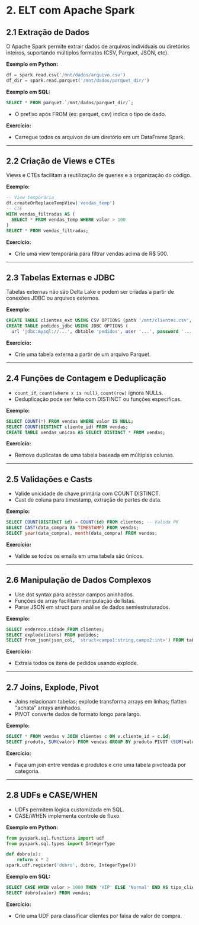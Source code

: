 # 2. ELT com Apache Spark

## 2.1 Extração de Dados
O Apache Spark permite extrair dados de arquivos individuais ou diretórios inteiros, suportando múltiplos formatos (CSV, Parquet, JSON, etc).

**Exemplo em Python:**
```python
df = spark.read.csv('/mnt/dados/arquivo.csv')
df_dir = spark.read.parquet('/mnt/dados/parquet_dir/')
```
**Exemplo em SQL:**
```sql
SELECT * FROM parquet.`/mnt/dados/parquet_dir/`;
```
- O prefixo após FROM (ex: parquet, csv) indica o tipo de dado.

**Exercício:**
- Carregue todos os arquivos de um diretório em um DataFrame Spark.

---

## 2.2 Criação de Views e CTEs
Views e CTEs facilitam a reutilização de queries e a organização do código.

**Exemplo:**
```sql
-- View temporária
df.createOrReplaceTempView('vendas_temp')
-- CTE
WITH vendas_filtradas AS (
  SELECT * FROM vendas_temp WHERE valor > 100
)
SELECT * FROM vendas_filtradas;
```

**Exercício:**
- Crie uma view temporária para filtrar vendas acima de R$ 500.

---

## 2.3 Tabelas Externas e JDBC
Tabelas externas não são Delta Lake e podem ser criadas a partir de conexões JDBC ou arquivos externos.

**Exemplo:**
```sql
CREATE TABLE clientes_ext USING CSV OPTIONS (path '/mnt/clientes.csv', header 'true');
CREATE TABLE pedidos_jdbc USING JDBC OPTIONS (
  url 'jdbc:mysql://...', dbtable 'pedidos', user '...', password '...');
```

**Exercício:**
- Crie uma tabela externa a partir de um arquivo Parquet.

---

## 2.4 Funções de Contagem e Deduplicação
- `count_if`, `count(where x is null)`, `count(row)` ignora NULLs.
- Deduplicação pode ser feita com DISTINCT ou funções específicas.

**Exemplo:**
```sql
SELECT COUNT(*) FROM vendas WHERE valor IS NULL;
SELECT COUNT(DISTINCT cliente_id) FROM vendas;
CREATE TABLE vendas_unicas AS SELECT DISTINCT * FROM vendas;
```

**Exercício:**
- Remova duplicatas de uma tabela baseada em múltiplas colunas.

---

## 2.5 Validações e Casts
- Valide unicidade de chave primária com COUNT DISTINCT.
- Cast de coluna para timestamp, extração de partes de data.

**Exemplo:**
```sql
SELECT COUNT(DISTINCT id) = COUNT(id) FROM clientes; -- Valida PK
SELECT CAST(data_compra AS TIMESTAMP) FROM vendas;
SELECT year(data_compra), month(data_compra) FROM vendas;
```

**Exercício:**
- Valide se todos os emails em uma tabela são únicos.

---

## 2.6 Manipulação de Dados Complexos
- Use dot syntax para acessar campos aninhados.
- Funções de array facilitam manipulação de listas.
- Parse JSON em struct para análise de dados semiestruturados.

**Exemplo:**
```sql
SELECT endereco.cidade FROM clientes;
SELECT explode(itens) FROM pedidos;
SELECT from_json(json_col, 'struct<campo1:string,campo2:int>') FROM tabela_json;
```

**Exercício:**
- Extraia todos os itens de pedidos usando explode.

---

## 2.7 Joins, Explode, Pivot
- Joins relacionam tabelas; explode transforma arrays em linhas; flatten "achata" arrays aninhados.
- PIVOT converte dados de formato longo para largo.

**Exemplo:**
```sql
SELECT * FROM vendas v JOIN clientes c ON v.cliente_id = c.id;
SELECT produto, SUM(valor) FROM vendas GROUP BY produto PIVOT (SUM(valor) FOR produto IN ('A', 'B', 'C'));
```

**Exercício:**
- Faça um join entre vendas e produtos e crie uma tabela pivoteada por categoria.

---

## 2.8 UDFs e CASE/WHEN
- UDFs permitem lógica customizada em SQL.
- CASE/WHEN implementa controle de fluxo.

**Exemplo em Python:**
```python
from pyspark.sql.functions import udf
from pyspark.sql.types import IntegerType

def dobro(x):
    return x * 2
spark.udf.register('dobro', dobro, IntegerType())
```
**Exemplo em SQL:**
```sql
SELECT CASE WHEN valor > 1000 THEN 'VIP' ELSE 'Normal' END AS tipo_cliente FROM vendas;
SELECT dobro(valor) FROM vendas;
```

**Exercício:**
- Crie uma UDF para classificar clientes por faixa de valor de compra. 